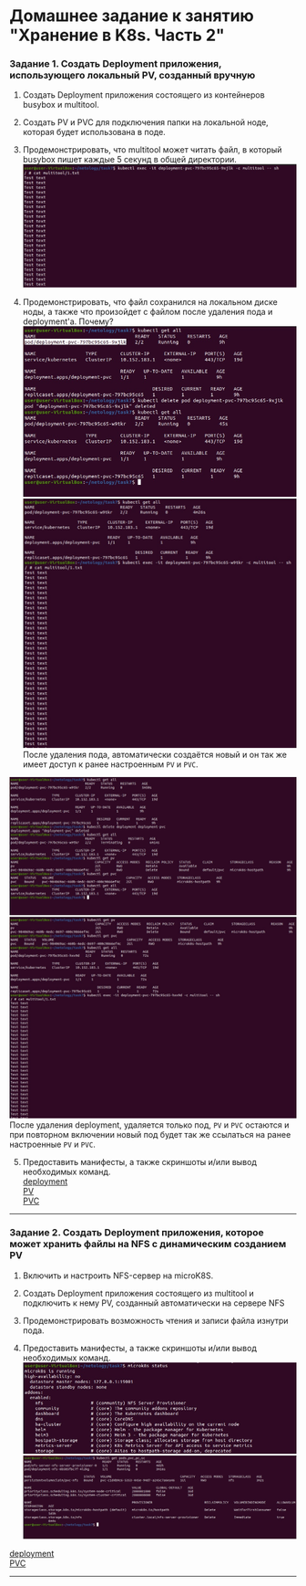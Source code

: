 # Домашнее задание к занятию "Хранение в K8s. Часть 2"

### Задание 1. Создать Deployment приложения, использующего локальный PV, созданный вручную

1. Создать Deployment приложения состоящего из контейнеров busybox и multitool.
2. Создать PV и PVC для подключения папки на локальной ноде, которая будет использована в поде.
3. Продемонстрировать, что multitool может читать файл, в который busybox пишет каждые 5 секунд в общей директории.  
![PVC-1](img/PVC-1.jpg)  

4. Продемонстрировать, что файл сохранился на локальном диске ноды, а также что произойдет с файлом после удаления пода и deployment'а. Почему?  
![PVC-2](img/PVC-2.jpg)  
![PVC-3](img/PVC-3.jpg)  
После удаления пода, автоматически создаётся новый и он так же имеет доступ к ранее настроенным `PV` и `PVC`.  
  
![PVC-4](img/PVC-4.jpg)  
![PVC-5](img/PVC-5.jpg)  
После удаления deployment, удаляется только под, `PV` и `PVC` остаются и при повторном включении новый под будет так же ссылаться на ранее настроенные `PV` и `PVC`.

5. Предоставить манифесты, а также скриншоты и/или вывод необходимых команд.  
[deployment](file/1-deployment-pvc.yaml)  
[PV](file/1-PV.yaml)  
[PVC](file/1-PVC.yaml)  

------

### Задание 2. Создать Deployment приложения, которое может хранить файлы на NFS с динамическим созданием PV

1. Включить и настроить NFS-сервер на microK8S.
2. Создать Deployment приложения состоящего из multitool и подключить к нему PV, созданный автоматически на сервере NFS
3. Продемонстрировать возможность чтения и записи файла изнутри пода. 

4. Предоставить манифесты, а также скриншоты и/или вывод необходимых команд.
![sc1](img/sc1.jpg)  
![sc2](img/sc2.jpg)  

[deployment](file/2-deployment-my.yaml)  
[PVC](file/2-PVC.yaml)  

------
